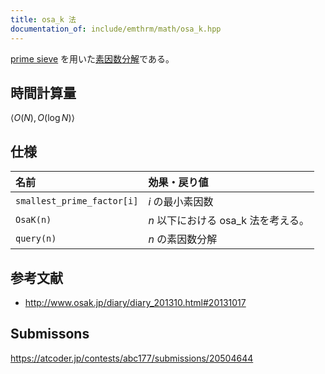 ```yaml
---
title: osa_k 法
documentation_of: include/emthrm/math/osa_k.hpp
---
```


[prime sieve](prime_sieve.md) を用いた[素因数分解](prime_factorization.md)である。


## 時間計算量

$\langle O(N), O(\log{N}) \rangle$


## 仕様

|名前|効果・戻り値|
|:--|:--|
|`smallest_prime_factor[i]`|$i$ の最小素因数|
|`OsaK(n)`|$n$ 以下における osa_k 法を考える。|
|`query(n)`|$n$ の素因数分解|


## 参考文献

- http://www.osak.jp/diary/diary_201310.html#20131017


## Submissons

https://atcoder.jp/contests/abc177/submissions/20504644

